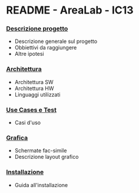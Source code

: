 # README - AreaLab - IC13

### [Descrizione progetto](DescrizioneProgetto.md)
- Descrizione generale sul progetto
- Obbiettivi da raggiungere
- Altre ipotesi

### [Architettura](Architettura.md)
- Architettura SW
- Architettura HW
- Linguaggi utilizzati

### [Use Cases e Test](UseCases.md)
- Casi d'uso

### [Grafica](Grafica.md)
- Schermate fac-simile
- Descrizione layout grafico

### [Installazione](Installazione.md)
- Guida all'installazione
